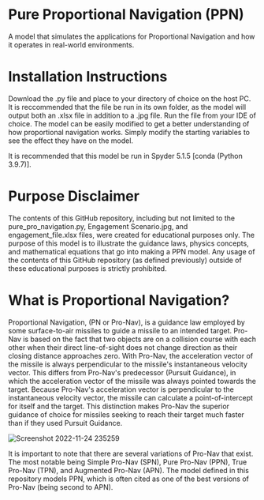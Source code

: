 # Pure Proportional Navigation (PPN)
A model that simulates the applications for Proportional Navigation and how it operates in real-world environments.

# Installation Instructions
Download the .py file and place to your directory of choice on the host PC. It is reccommended that the file be run in its own folder, as the model will output both an .xlsx file in addition to a .jpg file. Run the file from your IDE of choice. The model can be easily modified to get a better understanding of how proportional navigation works. Simply modify the starting variables to see the effect they have on the model. 

It is recommended that this model be run in Spyder 5.1.5 [conda (Python 3.9.7)]. 

# Purpose Disclaimer
The contents of this GitHub repository, including but not limited to the pure_pro_navigation.py, Engagement Scenario.jpg, and engagement_file.xlsx files, were created for educational purposes only. The purpose of this model is to illustrate the guidance laws, physics concepts, and mathematical equations that go into making a PPN model. Any usage of the contents of this GitHub repository (as defined previously) outside of these educational purposes is strictly prohibited. 

# What is Proportional Navigation?
Proportional Navigation, (PN or Pro-Nav), is a guidance law employed by some surface-to-air missiles to guide a missile to an intended target. Pro-Nav is based on the fact that two objects are on a collision course with each other when their direct line-of-sight does not change direction as their closing distance approaches zero. With Pro-Nav, the acceleration vector of the missile is always perpendicular to the missile's instantaneous velocity vector. This differs from Pro-Nav's predecessor (Pursuit Guidance), in which the acceleration vector of the missile was always pointed towards the target. Because Pro-Nav's acceleration vector is perpendicular to the instantaneous velocity vector, the missile can calculate a point-of-intercept for itself and the target. This distinction makes Pro-Nav the superior guidance of choice for missiles seeking to reach their target much faster than if they used Pursuit Guidance.



![Screenshot 2022-11-24 235259](https://user-images.githubusercontent.com/83550613/203910763-5e499967-b767-40e8-a003-c37dd4724d57.jpg)



It is important to note that there are several variations of Pro-Nav that exist. The most notable being Simple Pro-Nav (SPN), Pure Pro-Nav (PPN), True Pro-Nav (TPN), and Augmented Pro-Nav (APN). The model defined in this repository models PPN, which is often cited as one of the best versions of Pro-Nav (being second to APN).
